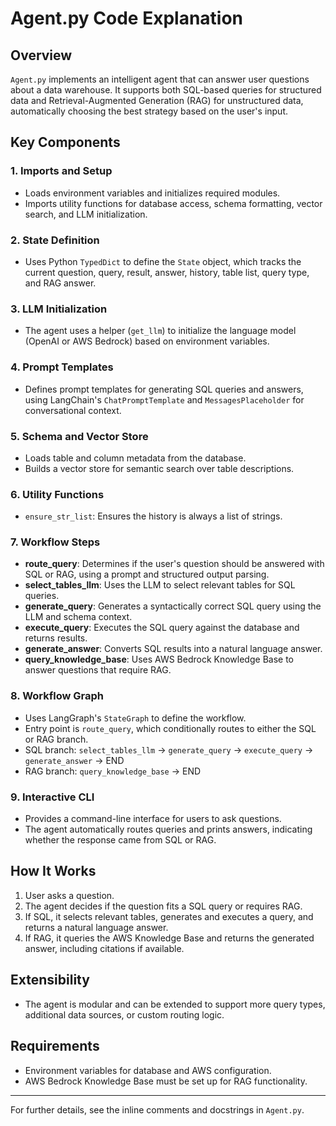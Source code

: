 # Agent.py Code Explanation

## Overview
`Agent.py` implements an intelligent agent that can answer user questions about a data warehouse. It supports both SQL-based queries for structured data and Retrieval-Augmented Generation (RAG) for unstructured data, automatically choosing the best strategy based on the user's input.

## Key Components

### 1. Imports and Setup
- Loads environment variables and initializes required modules.
- Imports utility functions for database access, schema formatting, vector search, and LLM initialization.

### 2. State Definition
- Uses Python `TypedDict` to define the `State` object, which tracks the current question, query, result, answer, history, table list, query type, and RAG answer.

### 3. LLM Initialization
- The agent uses a helper (`get_llm`) to initialize the language model (OpenAI or AWS Bedrock) based on environment variables.

### 4. Prompt Templates
- Defines prompt templates for generating SQL queries and answers, using LangChain's `ChatPromptTemplate` and `MessagesPlaceholder` for conversational context.

### 5. Schema and Vector Store
- Loads table and column metadata from the database.
- Builds a vector store for semantic search over table descriptions.

### 6. Utility Functions
- `ensure_str_list`: Ensures the history is always a list of strings.

### 7. Workflow Steps
- **route_query**: Determines if the user's question should be answered with SQL or RAG, using a prompt and structured output parsing.
- **select_tables_llm**: Uses the LLM to select relevant tables for SQL queries.
- **generate_query**: Generates a syntactically correct SQL query using the LLM and schema context.
- **execute_query**: Executes the SQL query against the database and returns results.
- **generate_answer**: Converts SQL results into a natural language answer.
- **query_knowledge_base**: Uses AWS Bedrock Knowledge Base to answer questions that require RAG.

### 8. Workflow Graph
- Uses LangGraph's `StateGraph` to define the workflow.
- Entry point is `route_query`, which conditionally routes to either the SQL or RAG branch.
- SQL branch: `select_tables_llm` → `generate_query` → `execute_query` → `generate_answer` → END
- RAG branch: `query_knowledge_base` → END

### 9. Interactive CLI
- Provides a command-line interface for users to ask questions.
- The agent automatically routes queries and prints answers, indicating whether the response came from SQL or RAG.

## How It Works
1. User asks a question.
2. The agent decides if the question fits a SQL query or requires RAG.
3. If SQL, it selects relevant tables, generates and executes a query, and returns a natural language answer.
4. If RAG, it queries the AWS Knowledge Base and returns the generated answer, including citations if available.

## Extensibility
- The agent is modular and can be extended to support more query types, additional data sources, or custom routing logic.

## Requirements
- Environment variables for database and AWS configuration.
- AWS Bedrock Knowledge Base must be set up for RAG functionality.

---
For further details, see the inline comments and docstrings in `Agent.py`.
